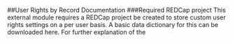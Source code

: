 ##User Rights by Record Documentation
###Required REDCap project
This external module requires a REDCap project be created to store custom user rights settings on a per user basis. A basic data dictionary for this can be downloaded <a onclick='downloadDD'>here</a>. For further explanation of the 
 <script type="javascript">
 function downloadDD() {
    var link = document.createElement("a");
    link.download = 'UserRightsModuleSettings_DataDictionary.csv';
    link.href = 'https://raw.githubusercontent.com/vanderbilt-redcap/user-rights-by-record/master/includes/UserRightsModuleSettings_DataDictionary.csv';
    document.body.appendChild(link);
    link.click();
    document.body.removeChild(link);
    delete link;
 }
 </script>
